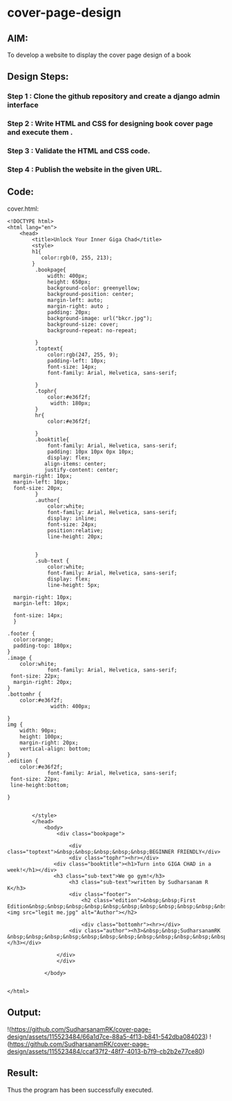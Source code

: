 # cover-page-design
## AIM:
To develop a website to display the cover page design of a book

## Design Steps:
### Step 1 : Clone the github repository and create a django admin interface
### Step 2 :  Write HTML and CSS for designing book cover page and execute them .
### Step 3 : Validate the HTML and CSS code.
### Step 4 : Publish the website in the given URL.

## Code:
cover.html:
```
<!DOCTYPE html>
<html lang="en">
    <head>
        <title>Unlock Your Inner Giga Chad</title>
        <style>
        h1{
           color:rgb(0, 255, 213);
        }
         .bookpage{
             width: 400px;
             height: 650px;
             background-color: greenyellow;
             background-position: center;
             margin-left: auto;
             margin-right: auto ;
             padding: 20px;
             background-image: url("bkcr.jpg");
             background-size: cover;
             background-repeat: no-repeat;

         }
         .toptext{
             color:rgb(247, 255, 9);
             padding-left: 10px;
             font-size: 14px;
             font-family: Arial, Helvetica, sans-serif;

         }
         .tophr{
             color:#e36f2f;
              width: 180px;
         }
         hr{
             color:#e36f2f;

         }
         .booktitle{
             font-family: Arial, Helvetica, sans-serif;
             padding: 10px 10px 0px 10px;
             display: flex;
            align-items: center;
            justify-content: center;
  margin-right: 10px;
  margin-left: 10px;
  font-size: 20px;
         }
         .author{
             color:white;
             font-family: Arial, Helvetica, sans-serif;
             display: inline;
             font-size: 24px;
             position:relative;
             line-height: 20px;


         }
         .sub-text {
             color:white;
             font-family: Arial, Helvetica, sans-serif;
             display: flex;
             line-height: 5px;

  margin-right: 10px;
  margin-left: 10px;

  font-size: 14px;
  }

.footer {
  color:orange;
  padding-top: 180px;
}
.image {
    color:white;
             font-family: Arial, Helvetica, sans-serif;
 font-size: 22px;
  margin-right: 20px;
}
.bottomhr {
    color:#e36f2f;
              width: 400px;

}
img {
    width: 90px;
    height: 100px;
    margin-right: 20px;
    vertical-align: bottom;
}
.edition {
    color:#e36f2f;
             font-family: Arial, Helvetica, sans-serif;
 font-size: 22px;
 line-height:bottom;

}


        </style>
        </head>
            <body>
                <div class="bookpage">

                    <div class="toptext">&nbsp;&nbsp;&nbsp;&nbsp;&nbsp;BEGINNER FRIENDLY</div>
                    <div class="tophr"><hr></div>
               <div class="booktitle"><h1>Turn into GIGA CHAD in a week!</h1></div>
               <h3 class="sub-text">We go gym!</h3>
                    <h3 class="sub-text">written by Sudharsanam R K</h3>
                    <div class="footer">
                        <h2 class="edition">&nbsp;&nbsp;First
Edition&nbsp;&nbsp;&nbsp;&nbsp;&nbsp;&nbsp;&nbsp;&nbsp;&nbsp;&nbsp;&nbsp;&nbsp;&nbsp;&nbsp;&nbsp;&nbsp;&nbsp;&nbsp;&nbsp;  <img src="legit me.jpg" alt="Author"></h2>

                        <div class="bottomhr"><hr></div>
                    <div class="author"><h3>&nbsp;&nbsp;SudharsanamRK &nbsp;&nbsp;&nbsp;&nbsp;&nbsp;&nbsp;&nbsp;&nbsp;&nbsp;&nbsp;&nbsp;&nbsp;&nbsp;&nbsp;&nbsp;&nbsp;&nbsp;&nbsp;</h3></div>

                </div>
                </div>

            </body>


</html>
```

## Output:
!(https://github.com/SudharsanamRK/cover-page-design/assets/115523484/66a1d7ce-88a5-4f13-b841-542dba084023)
!(https://github.com/SudharsanamRK/cover-page-design/assets/115523484/ccaf37f2-48f7-4013-b7f9-cb2b2e77ce80)


## Result:
Thus the program has been successfully executed.
